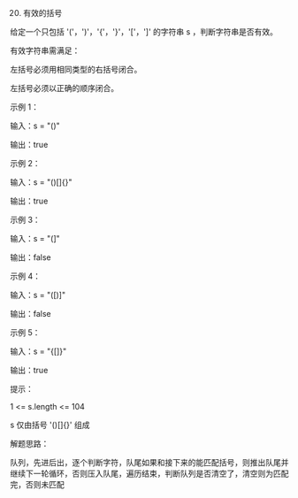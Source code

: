 20. 有效的括号

给定一个只包括 '('，')'，'{'，'}'，'['，']' 的字符串 s ，判断字符串是否有效。

有效字符串需满足：

左括号必须用相同类型的右括号闭合。

左括号必须以正确的顺序闭合。


示例 1：

输入：s = "()"

输出：true

示例 2：

输入：s = "()[]{}"

输出：true

示例 3：


输入：s = "(]"

输出：false

示例 4：

输入：s = "([)]"

输出：false

示例 5：

输入：s = "{[]}"

输出：true


提示：

1 <= s.length <= 104

s 仅由括号 '()[]{}' 组成


解题思路：

队列，先进后出，逐个判断字符，队尾如果和接下来的能匹配括号，则推出队尾并继续下一轮循环，否则压入队尾，遍历结束，判断队列是否清空了，清空则为匹配完，否则未匹配